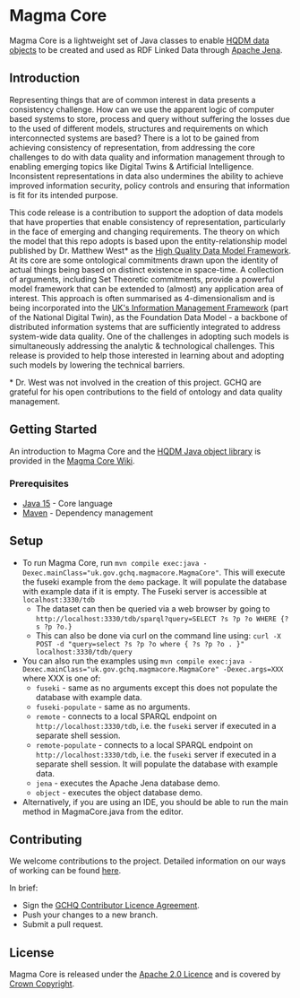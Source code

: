 # Magma Core

Magma Core is a lightweight set of Java classes to enable [HQDM data objects](https://github.com/gchq/HQDM) to be created and used as RDF Linked Data through [Apache Jena](https://jena.apache.org).

## Introduction

Representing things that are of common interest in data presents a consistency challenge. How can we use the apparent logic of computer based systems to store, process and query without suffering the losses due to the used of different models, structures and requirements on which interconnected systems are based? There is a lot to be gained from achieving consistency of representation, from addressing the core challenges to do with data quality and information management through to enabling emerging topics like Digital Twins & Artificial Intelligence. Inconsistent representations in data also undermines the ability to achieve improved information security, policy controls and ensuring that information is fit for its intended purpose.

This code release is a contribution to support the adoption of data models that have properties that enable consistency of representation, particularly in the face of emerging and changing requirements. The theory on which the model that this repo adopts is based upon the entity-relationship model published by Dr. Matthew West\* as the [High Quality Data Model Framework](http://www.informationjunction.co.uk/hqdm_framework/). At its core are some ontological commitments drawn upon the identity of actual things being based on distinct existence in space-time. A collection of arguments, including Set Theoretic commitments, provide a powerful model framework that can be extended to (almost) any application area of interest. This approach is often summarised as 4-dimensionalism and is being incorporated into the [UK's Information Management Framework]() (part of the National Digital Twin), as the Foundation Data Model - a backbone of distributed information systems that are sufficiently integrated to address system-wide data quality. One of the challenges in adopting such models is simultaneously addressing the analytic & technological challenges. This release is provided to help those interested in learning about and adopting such models by lowering the technical barriers.

\* Dr. West was not involved in the creation of this project. GCHQ are grateful for his open contributions to the field of ontology and data quality management.

## Getting Started

An introduction to Magma Core and the [HQDM Java object library](https://github.com/gchq/HQDM) is provided in the [Magma Core Wiki](https://github.com/gchq/MagmaCore/wiki).

### Prerequisites

- [Java 15](https://openjdk.java.net/projects/jdk/15/) - Core language
- [Maven](https://maven.apache.org/) - Dependency management

## Setup

- To run Magma Core, run `mvn compile exec:java -Dexec.mainClass="uk.gov.gchq.magmacore.MagmaCore"`. This will execute the fuseki example from the `demo` package. It will populate the database with example data if it is empty. The Fuseki server is accessible at `localhost:3330/tdb`
  - The dataset can then be queried via a web browser by going to `http://localhost:3330/tdb/sparql?query=SELECT ?s ?p ?o WHERE {?s ?p ?o.}`
  - This can also be done via curl on the command line using: `curl -X POST -d "query=select ?s ?p ?o where { ?s ?p ?o . }" localhost:3330/tdb/query`
- You can also run the examples using `mvn compile exec:java -Dexec.mainClass="uk.gov.gchq.magmacore.MagmaCore" -Dexec.args=XXX` where XXX is one of:
  - `fuseki` - same as no arguments except this does not populate the database with example data.
  - `fuseki-populate` - same as no arguments.
  - `remote` - connects to a local SPARQL endpoint on `http://localhost:3330/tdb`, i.e. the `fuseki` server if executed in a separate shell session.
  - `remote-populate` - connects to a local SPARQL endpoint on `http://localhost:3330/tdb`, i.e. the `fuseki` server if executed in a separate shell session. It will populate the database with example data.
  - `jena` - executes the Apache Jena database demo.
  - `object` - executes the object database demo.
- Alternatively, if you are using an IDE, you should be able to run the main method in MagmaCore.java from the editor.

## Contributing

We welcome contributions to the project. Detailed information on our ways of working can be found [here](CONTRIBUTING.md).

In brief:

- Sign the [GCHQ Contributor Licence Agreement](https://cla-assistant.io/gchq/MagmaCore).
- Push your changes to a new branch.
- Submit a pull request.

## License

Magma Core is released under the [Apache 2.0 Licence](https://www.apache.org/licenses/LICENSE-2.0) and is covered by [Crown Copyright](https://www.nationalarchives.gov.uk/information-management/re-using-public-sector-information/copyright-and-re-use/crown-copyright/).

